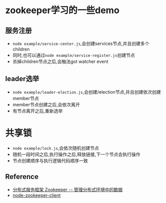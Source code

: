 # zookeeper学习的一些demo

## 服务注册
* `node example/service-center.js`,会创建services节点,并且创建多个children
* 同时,也可以通过`node example/service-register.js`创建节点
* 杀掉children节点之后,会触法got watcher event

## leader选举
* `node example/leader-election.js`,会创建/election节点,并且创建依次创建member节点
* member节点创建之后,会依次离开
* 有节点离开之后,重新选举

# 共享锁
* `node example/lock.js`,会依次随机创建节点
* 随机一段时间之后,执行操作之后,释放链接,下一个节点会执行操作
* 节点创建顺序与执行逻辑代码顺序一致


## Reference

* [分布式服务框架 Zookeeper -- 管理分布式环境中的数据](https://www.ibm.com/developerworks/cn/opensource/os-cn-zookeeper/)
* [node-zookeeper-client](https://github.com/alexguan/node-zookeeper-client)